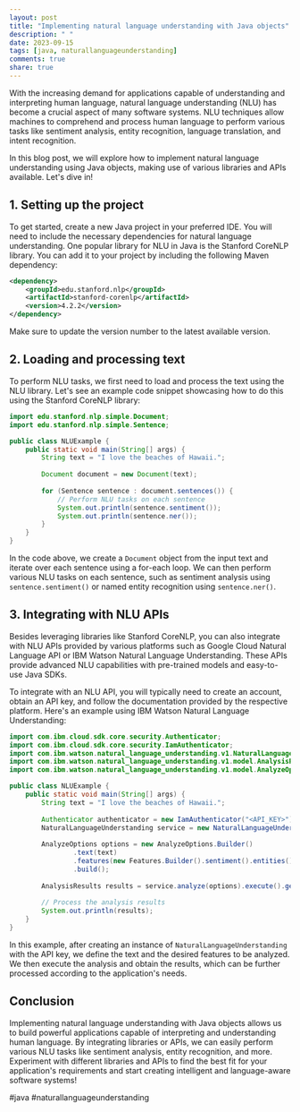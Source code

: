 ```yaml
---
layout: post
title: "Implementing natural language understanding with Java objects"
description: " "
date: 2023-09-15
tags: [java, naturallanguageunderstanding]
comments: true
share: true
---
```


With the increasing demand for applications capable of understanding and interpreting human language, natural language understanding (NLU) has become a crucial aspect of many software systems. NLU techniques allow machines to comprehend and process human language to perform various tasks like sentiment analysis, entity recognition, language translation, and intent recognition.

In this blog post, we will explore how to implement natural language understanding using Java objects, making use of various libraries and APIs available. Let's dive in!

## 1. Setting up the project

To get started, create a new Java project in your preferred IDE. You will need to include the necessary dependencies for natural language understanding. One popular library for NLU in Java is the Stanford CoreNLP library. You can add it to your project by including the following Maven dependency:

```xml
<dependency>
    <groupId>edu.stanford.nlp</groupId>
    <artifactId>stanford-corenlp</artifactId>
    <version>4.2.2</version>
</dependency>
```

Make sure to update the version number to the latest available version.

## 2. Loading and processing text

To perform NLU tasks, we first need to load and process the text using the NLU library. Let's see an example code snippet showcasing how to do this using the Stanford CoreNLP library:

```java
import edu.stanford.nlp.simple.Document;
import edu.stanford.nlp.simple.Sentence;

public class NLUExample {
    public static void main(String[] args) {
        String text = "I love the beaches of Hawaii.";
        
        Document document = new Document(text);
        
        for (Sentence sentence : document.sentences()) {
            // Perform NLU tasks on each sentence
            System.out.println(sentence.sentiment());
            System.out.println(sentence.ner());
        }
    }
}
```

In the code above, we create a `Document` object from the input text and iterate over each sentence using a for-each loop. We can then perform various NLU tasks on each sentence, such as sentiment analysis using `sentence.sentiment()` or named entity recognition using `sentence.ner()`.

## 3. Integrating with NLU APIs

Besides leveraging libraries like Stanford CoreNLP, you can also integrate with NLU APIs provided by various platforms such as Google Cloud Natural Language API or IBM Watson Natural Language Understanding. These APIs provide advanced NLU capabilities with pre-trained models and easy-to-use Java SDKs.

To integrate with an NLU API, you will typically need to create an account, obtain an API key, and follow the documentation provided by the respective platform. Here's an example using IBM Watson Natural Language Understanding:

```java
import com.ibm.cloud.sdk.core.security.Authenticator;
import com.ibm.cloud.sdk.core.security.IamAuthenticator;
import com.ibm.watson.natural_language_understanding.v1.NaturalLanguageUnderstanding;
import com.ibm.watson.natural_language_understanding.v1.model.AnalysisResults;
import com.ibm.watson.natural_language_understanding.v1.model.AnalyzeOptions;

public class NLUExample {
    public static void main(String[] args) {
        String text = "I love the beaches of Hawaii.";
        
        Authenticator authenticator = new IamAuthenticator("<API_KEY>");
        NaturalLanguageUnderstanding service = new NaturalLanguageUnderstanding("2021-03-25", authenticator);
        
        AnalyzeOptions options = new AnalyzeOptions.Builder()
                .text(text)
                .features(new Features.Builder().sentiment().entities().build())
                .build();
        
        AnalysisResults results = service.analyze(options).execute().getResult();
        
        // Process the analysis results
        System.out.println(results);
    }
}
```

In this example, after creating an instance of `NaturalLanguageUnderstanding` with the API key, we define the text and the desired features to be analyzed. We then execute the analysis and obtain the results, which can be further processed according to the application's needs.

## Conclusion

Implementing natural language understanding with Java objects allows us to build powerful applications capable of interpreting and understanding human language. By integrating libraries or APIs, we can easily perform various NLU tasks like sentiment analysis, entity recognition, and more. Experiment with different libraries and APIs to find the best fit for your application's requirements and start creating intelligent and language-aware software systems!

#java #naturallanguageunderstanding